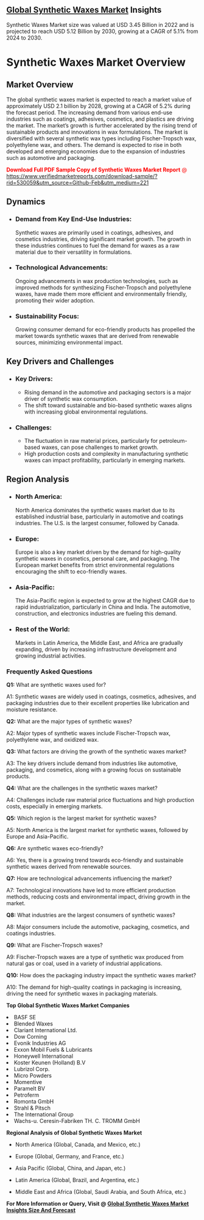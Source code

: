 <h2><a href="https://www.verifiedmarketreports.com/download-sample/?rid=530059&amp;utm_source=Github&amp;utm_medium=221" target="_blank">Global Synthetic Waxes Market</a> Insights</h2><p>Synthetic Waxes Market size was valued at USD 3.45 Billion in 2022 and is projected to reach USD 5.12 Billion by 2030, growing at a CAGR of 5.1% from 2024 to 2030.</p><p> <!DOCTYPE html> <html lang="en"> <head> <meta charset="UTF-8"> <meta name="viewport" content="width=device-width, initial-scale=1.0"> <title>Synthetic Waxes Market Report</title> </head> <body> <h1>Synthetic Waxes Market Overview</h1> <h2>Market Overview</h2> <p>The global synthetic waxes market is expected to reach a market value of approximately USD 2.1 billion by 2028, growing at a CAGR of 5.2% during the forecast period. The increasing demand from various end-use industries such as coatings, adhesives, cosmetics, and plastics are driving the market. The market’s growth is further accelerated by the rising trend of sustainable products and innovations in wax formulations. The market is diversified with several synthetic wax types including Fischer-Tropsch wax, polyethylene wax, and others. The demand is expected to rise in both developed and emerging economies due to the expansion of industries such as automotive and packaging. <p><p><span class=""><span style="color: #ff0000;"><strong>Download Full PDF Sample Copy of Synthetic Waxes Market Report</strong> @ </span><a href="https://www.verifiedmarketreports.com/download-sample/?rid=530059&amp;utm_source=Github-Feb&amp;utm_medium=221" target="_blank">https://www.verifiedmarketreports.com/download-sample/?rid=530059&amp;utm_source=Github-Feb&amp;utm_medium=221</a></span></p></p> <h2>Dynamics</h2> <ul> <li><h3>Demand from Key End-Use Industries:</h3> Synthetic waxes are primarily used in coatings, adhesives, and cosmetics industries, driving significant market growth. The growth in these industries continues to fuel the demand for waxes as a raw material due to their versatility in formulations.</li> <li><h3>Technological Advancements:</h3> Ongoing advancements in wax production technologies, such as improved methods for synthesizing Fischer-Tropsch and polyethylene waxes, have made them more efficient and environmentally friendly, promoting their wider adoption.</li> <li><h3>Sustainability Focus:</h3> Growing consumer demand for eco-friendly products has propelled the market towards synthetic waxes that are derived from renewable sources, minimizing environmental impact.</li> </ul> <h2>Key Drivers and Challenges</h2> <ul> <li><h3>Key Drivers:</h3> <ul> <li>Rising demand in the automotive and packaging sectors is a major driver of synthetic wax consumption.</li> <li>The shift toward sustainable and bio-based synthetic waxes aligns with increasing global environmental regulations.</li> </ul> </li> <li><h3>Challenges:</h3> <ul> <li>The fluctuation in raw material prices, particularly for petroleum-based waxes, can pose challenges to market growth.</li> <li>High production costs and complexity in manufacturing synthetic waxes can impact profitability, particularly in emerging markets.</li> </ul> </li> </ul> <h2>Region Analysis</h2> <ul> <li><h3>North America:</h3> North America dominates the synthetic waxes market due to its established industrial base, particularly in automotive and coatings industries. The U.S. is the largest consumer, followed by Canada.</li> <li><h3>Europe:</h3> Europe is also a key market driven by the demand for high-quality synthetic waxes in cosmetics, personal care, and packaging. The European market benefits from strict environmental regulations encouraging the shift to eco-friendly waxes.</li> <li><h3>Asia-Pacific:</h3> The Asia-Pacific region is expected to grow at the highest CAGR due to rapid industrialization, particularly in China and India. The automotive, construction, and electronics industries are fueling this demand.</li> <li><h3>Rest of the World:</h3> Markets in Latin America, the Middle East, and Africa are gradually expanding, driven by increasing infrastructure development and growing industrial activities.</li> </ul> <h3>Frequently Asked Questions</h3> <p><strong>Q1:</strong> What are synthetic waxes used for? </p> <p>A1: Synthetic waxes are widely used in coatings, cosmetics, adhesives, and packaging industries due to their excellent properties like lubrication and moisture resistance.</p> <p><strong>Q2:</strong> What are the major types of synthetic waxes?</p> <p>A2: Major types of synthetic waxes include Fischer-Tropsch wax, polyethylene wax, and oxidized wax.</p> <p><strong>Q3:</strong> What factors are driving the growth of the synthetic waxes market?</p> <p>A3: The key drivers include demand from industries like automotive, packaging, and cosmetics, along with a growing focus on sustainable products.</p> <p><strong>Q4:</strong> What are the challenges in the synthetic waxes market?</p> <p>A4: Challenges include raw material price fluctuations and high production costs, especially in emerging markets.</p> <p><strong>Q5:</strong> Which region is the largest market for synthetic waxes?</p> <p>A5: North America is the largest market for synthetic waxes, followed by Europe and Asia-Pacific.</p> <p><strong>Q6:</strong> Are synthetic waxes eco-friendly?</p> <p>A6: Yes, there is a growing trend towards eco-friendly and sustainable synthetic waxes derived from renewable sources.</p> <p><strong>Q7:</strong> How are technological advancements influencing the market?</p> <p>A7: Technological innovations have led to more efficient production methods, reducing costs and environmental impact, driving growth in the market.</p> <p><strong>Q8:</strong> What industries are the largest consumers of synthetic waxes?</p> <p>A8: Major consumers include the automotive, packaging, cosmetics, and coatings industries.</p> <p><strong>Q9:</strong> What are Fischer-Tropsch waxes?</p> <p>A9: Fischer-Tropsch waxes are a type of synthetic wax produced from natural gas or coal, used in a variety of industrial applications.</p> <p><strong>Q10:</strong> How does the packaging industry impact the synthetic waxes market?</p> <p>A10: The demand for high-quality coatings in packaging is increasing, driving the need for synthetic waxes in packaging materials.</p> </body> </html> </p><p><strong>Top Global Synthetic Waxes Market Companies</strong></p><div data-test-id=""><p><li>BASF SE</li><li> Blended Waxes</li><li> Clariant International Ltd.</li><li> Dow Corning</li><li> Evonik Industries AG</li><li> Exxon Mobil Fuels & Lubricants</li><li> Honeywell International</li><li> Koster Keunen (Holland) B.V</li><li> Lubrizol Corp.</li><li> Micro Powders</li><li> Momentive</li><li> Paramelt BV</li><li> Petroferm</li><li> Romonta GmbH</li><li> Strahl & Pitsch</li><li> The International Group</li><li> Wachs-u. Ceresin-Fabriken TH. C. TROMM GmbH</li></p><div><strong>Regional Analysis of&nbsp;Global Synthetic Waxes Market</strong></div><ul><li dir="ltr"><p dir="ltr">North America&nbsp;(Global, Canada, and Mexico, etc.)</p></li><li dir="ltr"><p dir="ltr">Europe (Global, Germany, and France, etc.)</p></li><li dir="ltr"><p dir="ltr">Asia Pacific&nbsp;(Global, China, and Japan, etc.)</p></li><li dir="ltr"><p dir="ltr">Latin America&nbsp;(Global, Brazil, and Argentina, etc.)</p></li><li dir="ltr">Middle East and Africa&nbsp;(Global, Saudi Arabia, and South Africa, etc.)</li></ul><p><strong>For More Information or Query, Visit @&nbsp;</strong><strong><a href="https://www.verifiedmarketreports.com/product/synthetic-waxes-market-size-and-forecast/?utm_source=Github&amp;utm_medium=221" target="_blank">Global Synthetic Waxes Market Insights Size And Forecast</a></strong></p></div>
